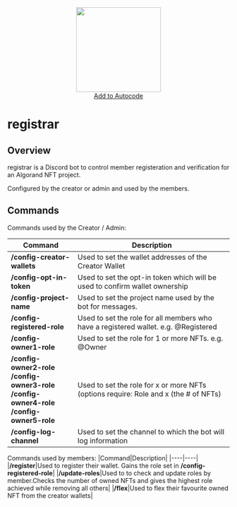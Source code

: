<div align="center">
  <a href="https://open.autocode.com/">
    <img src="https://openclipart.org/download/181432/Rocket.svg" width="192"><br />
    Add to Autocode
  </a>
</div>

# registrar

## Overview

registrar is a Discord bot to control member registeration and verification for an Algorand NFT project.

Configured by the creator or admin and used by the members.

## Commands

Commands used by the Creator / Admin:

|Command|Description|
|----|----|
|**/config-creator-wallets**|Used to set the wallet addresses of the Creator Wallet|
|**/config-opt-in-token**|Used to set the opt-in token which will be used to confirm wallet ownership|
|**/config-project-name**|Used to set the project name used by the bot for messages.|
|**/config-registered-role**|Used to set the role for all members who have a registered wallet. e.g. @Registered|
|**/config-owner1-role**|Used to set the role for 1 or more NFTs. e.g. @Owner|
|**/config-owner2-role**<br />**/config-owner3-role**<br />**/config-owner4-role**<br />**/config-owner5-role**|Used to set the role for x or more NFTs (options require: Role and x (the # of NFTs)|
|**/config-log-channel**|Used to set the channel to which the bot will log information|

Commands used by members:
|Command|Description|
|----|----|
|**/register**|Used to register their wallet. Gains the role set in **/config-registered-role**|
|**/update-roles**|Used to to check and update roles by member.Checks the number of owned NFTs and gives the highest role achieved while removing all others|
|**/flex**|Used to flex their favourite owned NFT from the creator wallets|
